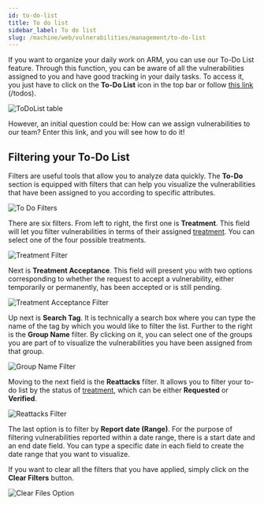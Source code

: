 ```yaml
---
id: to-do-list
title: To do list
sidebar_label: To do list
slug: /machine/web/vulnerabilities/management/to-do-list
---
```


If you want to organize your daily
work on ARM, you can use our To-Do
List feature.
Through this function, you can be
aware of all the vulnerabilities
assigned to you and have good
tracking in your daily tasks.
To access it, you just have to
click on the **To-Do List** icon
in the top bar or follow
[this link](https://app.fluidattacks.com/todos)
(/todos).

![ToDoList table](https://res.cloudinary.com/fluid-attacks/image/upload/v1664998109/docs/web/vulnerabilities/management/todolist.png)

However,
an initial question could be:
How can we assign vulnerabilities
to our team?
Enter this link,
and you will see how to do it!

## Filtering your To-Do List

Filters are useful tools that
allow you to analyze data quickly.
The **To-Do** section is equipped
with filters that can help you
visualize the vulnerabilities
that have been assigned to you
according to specific attributes.

![To Do Filters](https://res.cloudinary.com/fluid-attacks/image/upload/v1645796934/docs/web/vulnerabilities/management/filtering_tdlist_filters.png)

There are six filters.
From left to right, the first
one is **Treatment**.
This field will let you filter
vulnerabilities in terms
of their assigned
[treatment](/machine/web/vulnerabilities/management/treatments).
You can select one of the
four possible treatments.

![Treatment Filter](https://res.cloudinary.com/fluid-attacks/image/upload/v1645796934/docs/web/vulnerabilities/management/filtering_tdlist_treatment.jpg)

Next is **Treatment Acceptance**.
This field will present you with
two options corresponding to
whether the request to accept a
vulnerability, either temporarily
or permanently, has been accepted
or is still pending.

![Treatment Acceptance Filter](https://res.cloudinary.com/fluid-attacks/image/upload/v1645796934/docs/web/vulnerabilities/management/filtering_tdlist_tacceptance.jpg)

Up next is **Search Tag**.
It is technically a search box
where you can type the name of
the tag by which you would like
to filter the list.
Further to the right is the
**Group Name** filter.
By clicking on it, you can select
one of the groups you are part
of to visualize the vulnerabilities
you have been assigned from that group.

![Group Name Filter](https://res.cloudinary.com/fluid-attacks/image/upload/v1645796934/docs/web/vulnerabilities/management/filtering_tdlist_group_name.jpg)

Moving to the next field is
the **Reattacks** filter.
It allows you to filter your
to-do list by the status of
[treatment](/squad/reattacks/),
which can be either
**Requested** or **Verified**.

![Reattacks Filter](https://res.cloudinary.com/fluid-attacks/image/upload/v1645796934/docs/web/vulnerabilities/management/filtering_tdlist_reattacks.jpg)

The last option is to filter by
**Report date (Range)**.
For the purpose of filtering
vulnerabilities reported within
a date range, there is a start
date and an end date field.
You can type a specific date in
each field to create the date
range that you want to visualize.

If you want to clear all the
filters that you have applied,
simply click on the
**Clear Filters** button.

![Clear Files Option](https://res.cloudinary.com/fluid-attacks/image/upload/v1645796934/docs/web/vulnerabilities/management/filtering_tdlist_clear_filters.png)
